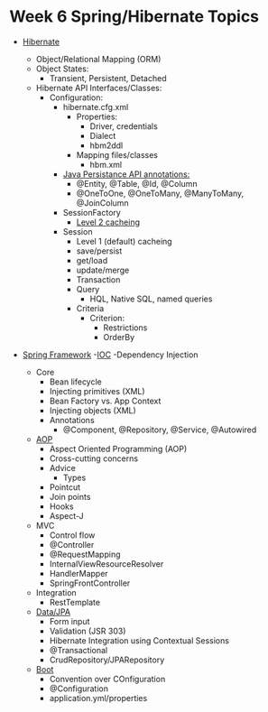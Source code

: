 # Week 6 Spring/Hibernate Topics

- [Hibernate](https://hibernate.org/orm/)
  - Object/Relational Mapping (ORM)
  - Object States:
    - Transient, Persistent, Detached
  - Hibernate API Interfaces/Classes:
    - Configuration:
      - hibernate.cfg.xml
        - Properties:
          - Driver, credentials
          - Dialect
          - hbm2ddl
        - Mapping files/classes
          - hbm.xml
      - [Java Persistance API annotations:](https://docs.oracle.com/javaee/6/tutorial/doc/bnbpz.html)
        - @Entity, @Table, @Id, @Column
        - @OneToOne, @OneToMany, @ManyToMany, @JoinColumn
      - SessionFactory
        - [Level 2 cacheing](https://www.ehcache.org/)
      - Session
        - Level 1 (default) cacheing
        - save/persist
        - get/load
        - update/merge
        - Transaction
        - Query
          - HQL, Native SQL, named queries
        - Criteria
          - Criterion:
            - Restrictions
            - OrderBy

- [Spring Framework](https://spring.io/projects/spring-framework)
  -[IOC](https://www.martinfowler.com/articles/injection.html)
  -Dependency Injection
  - Core
    - Bean lifecycle
    - Injecting primitives (XML)
    - Bean Factory vs. App Context
    - Injecting objects (XML)
    - Annotations
      - @Component, @Repository, @Service, @Autowired
  - [AOP](https://docs.spring.io/spring/docs/2.5.x/reference/aop.html)
    - Aspect Oriented Programming (AOP)
    - Cross-cutting concerns
    - Advice
      - Types
    - Pointcut
    - Join points
    - Hooks
    - Aspect-J
  - MVC
    - Control flow
    - @Controller
    - @RequestMapping
    - InternalViewResourceResolver
    - HandlerMapper
    - SpringFrontController
  - Integration
    - RestTemplate
  - [Data/JPA](https://spring.io/projects/spring-data)
    - Form input
    - Validation (JSR 303)
    - Hibernate Integration using Contextual Sessions
    - @Transactional
    - CrudRepository/JPARepository
  - [Boot](https://spring.io/projects/spring-boot)
    - Convention over COnfiguration
    - @Configuration
    - application.yml/properties
